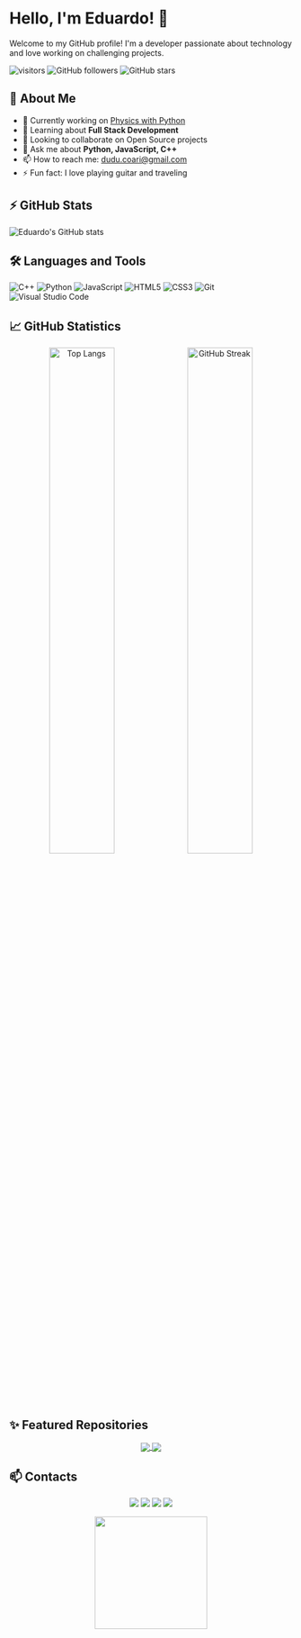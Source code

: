 # Hello, I'm Eduardo! 👋

Welcome to my GitHub profile! I'm a developer passionate about technology and love working on challenging projects.

![visitors](https://visitor-badge.glitch.me/badge?page_id=edwardcodebr.edwardcodebr)
![GitHub followers](https://img.shields.io/github/followers/edwardcodebr?label=Follow&style=social)
![GitHub stars](https://img.shields.io/github/stars/edwardcodebr?style=social)

## 🚀 About Me

- 🔭 Currently working on [Physics with Python](https://github.com/edwardcodebr/Projeto-STEM)
- 🌱 Learning about **Full Stack Development**
- 👯 Looking to collaborate on Open Source projects
- 💬 Ask me about **Python, JavaScript, C++**
- 📫 How to reach me: [dudu.coari@gmail.com](mailto:dudu.coari@gmail.com)
- ⚡ Fun fact: I love playing guitar and traveling

## ⚡ GitHub Stats

![Eduardo's GitHub stats](https://github-readme-stats.vercel.app/api?username=edwardcodebr&show_icons=true&theme=dark&title_color=00ff00&icon_color=00ff00&text_color=00ff00&bg_color=000000)

## 🛠️ Languages and Tools

![C++](https://img.shields.io/badge/-C++-00599C?style=flat&logo=c%2B%2B&logoColor=white)
![Python](https://img.shields.io/badge/-Python-3776AB?style=flat&logo=python&logoColor=white)
![JavaScript](https://img.shields.io/badge/-JavaScript-F7DF1E?style=flat&logo=javascript&logoColor=black)
![HTML5](https://img.shields.io/badge/-HTML5-E34F26?style=flat&logo=html5&logoColor=white)
![CSS3](https://img.shields.io/badge/-CSS3-1572B6?style=flat&logo=css3&logoColor=white)
![Git](https://img.shields.io/badge/-Git-F05032?style=flat&logo=git&logoColor=white)
![Visual Studio Code](https://img.shields.io/badge/-VS%20Code-007ACC?style=flat&logo=visual-studio-code&logoColor=white)

## 📈 GitHub Statistics

<p align="center">
  <img width="48%" src="https://github-readme-stats.vercel.app/api/top-langs?username=edwardcodebr&show_icons=true&locale=en&layout=compact&theme=dark&title_color=00ff00&icon_color=00ff00&text_color=00ff00&bg_color=000000" alt="Top Langs" />
  <img width="48%" src="https://github-readme-streak-stats.herokuapp.com/?user=edwardcodebr&theme=dark&title_color=00ff00&icon_color=00ff00&text_color=00ff00&bg_color=000000" alt="GitHub Streak" />
</p>

## ✨ Featured Repositories

<p align="center">
  <a href="https://github.com/edwardcodebr/Projeto-STEM">
    <img align="center" src="https://github-readme-stats.vercel.app/api/pin/?username=edwardcodebr&repo=Projeto-STEM&theme=dark&title_color=00ff00&icon_color=00ff00&text_color=00ff00&bg_color=000000" />
  </a>
  <a href="https://github.com/edwardcodebr/-companies">
    <img align="center" src="https://github-readme-stats.vercel.app/api/pin/?username=edwardcodebr&repo=-companies&theme=dark&title_color=00ff00&icon_color=00ff00&text_color=00ff00&bg_color=000000" />
  </a>
</p>

## 📫 Contacts

<p align="center">
  <a href="https://www.linkedin.com/in/your-linkedin/"><img src="https://img.shields.io/badge/-LinkedIn-0A66C2?style=flat&logo=linkedin&logoColor=white"/></a>
  <a href="mailto:dudu.coari@gmail.com"><img src="https://img.shields.io/badge/-Gmail-D14836?style=flat&logo=gmail&logoColor=white"/></a>
  <a href="https://github.com/edwardcodebr"><img src="https://img.shields.io/badge/-GitHub-181717?style=flat&logo=github&logoColor=white"/></a>
  <a href="https://www.instagram.com/edwardcodebr/"><img src="https://img.shields.io/badge/-Instagram-E4405F?style=flat&logo=instagram&logoColor=white"/></a>
</p>

<p align="center">
  <img src="https://media.giphy.com/media/3o7aD2saalBwwftBIY/giphy.gif" width="200"/>
</p>
